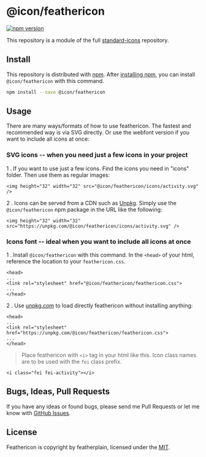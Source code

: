 # @icon/feathericon

[![npm version](https://img.shields.io/npm/v/@icon/feathericon.svg)](https://www.npmjs.org/package/@icon/feathericon)

This repository is a module of the full [standard-icons][standard-icons] repository.

## Install

This repository is distributed with [npm]. After [installing npm][install-npm], you can install `@icon/feathericon` with this command.

```bash
npm install --save @icon/feathericon
```

## Usage

There are many ways/formats of how to use feathericon. The fastest and recommended way is via SVG directly. Or use the webfont version if you want to include all icons at once:

### SVG icons -- when you need just a few icons in your project

1 . If you want to use just a few icons. Find the icons you need in "icons" folder. Then use them as regular images:

```
<img height="32" width="32" src="@icon/feathericon/icons/activity.svg" />
```

2 . Icons can be served from a CDN such as [Unpkg][Unpkg]. Simply use the `@icon/feathericon` npm package in the URL like the following:

```
<img height="32" width="32" src="https://unpkg.com/@icon/feathericon/icons/activity.svg" />
```

### Icons font -- ideal when you want to include all icons at once

1 . Install `@icon/feathericon` with this command. In the `<head>` of your html, reference the location to your `feathericon.css`.

```
<head>
...
<link rel="stylesheet" href="@icon/feathericon/feathericon.css">
...
</head>
```

2 . Use [unpkg.com][Unpkg] to load directly feathericon without installing anything:

```
<head>
...
<link rel="stylesheet" href="https://unpkg.com/@icon/feathericon/feathericon.css">
...
</head>
```

> Place feathericon with `<i>` tag in your html like this. Icon class names are to be used with the `fei` class prefix.

```
<i class="fei fei-activity"></i>
```


## Bugs, Ideas, Pull Requests

If you have any ideas or found bugs, please send me Pull Requests or let me know with [GitHub Issues][github issues].

## License

Feathericon is copyright by featherplain, licensed under the [MIT][license].

[license]: https://opensource.org/licenses/MIT
[standard-icons]: https://github.com/thecreation/standard-icons
[npm]: https://www.npmjs.com/
[install-npm]: https://docs.npmjs.com/getting-started/installing-node
[sass]: http://sass-lang.com/
[github issues]: https://github.com/thecreation/standard-icons/issues
[Unpkg]: https://unpkg.com